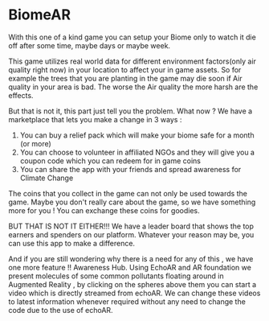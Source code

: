 # BiomeAR
 With this one of a kind game you can setup your Biome only to watch it die off after some time, maybe days or maybe week.

This game utilizes real world data for different environment factors(only air quality right now) in your location to affect your in game assets. So for example the trees that you are planting in the game may die soon if Air quality in your area is bad. The worse the Air quality the more harsh are the effects.

But that is not it, this part just tell you the problem. What now ?
We have a marketplace that lets you make a change in 3 ways :
1) You can buy a relief pack which will make your biome safe for a month (or more)
2) You can choose to volunteer in affiliated NGOs and they will give you a coupon code which you can redeem for in game coins
3) You can share the app with your friends and spread awareness for Climate Change

The coins that you collect in the game can not only be used towards the game. Maybe you don't really care about the game, so we have something more for you ! You can exchange these coins for goodies.

BUT THAT IS NOT IT EITHER!!!
We have a leader board that shows the top earners and spenders on our platform.
Whatever your reason may be, you can use this app to make a difference.


And if you are still wondering why there is a need for any of this , we have one more feature !! Awareness Hub. Using EchoAR and AR foundation we present molecules of some common pollutants floating around in Augmented Reality , by clicking on the spheres above them you can start a video which is directly streamed from echoAR. We can change these videos to latest information whenever required without any need to change the code due to the use of echoAR.
